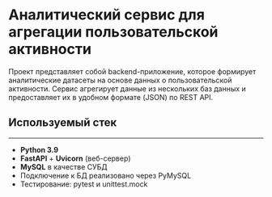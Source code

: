 # Аналитический сервис для агрегации пользовательской активности


Проект представляет собой backend-приложение, которое формирует аналитические датасеты на основе данных о пользовательской активности. Сервис агрегирует данные из нескольких баз данных и предоставляет их в удобном формате (JSON) по REST API.

## Используемый стек

---

- **Python 3.9**
- **FastAPI** + **Uvicorn** (веб-сервер)
- **MySQL** в качестве СУБД
- Подключение к БД реализовано через PyMySQL
- Тестирование: pytest и unittest.mock

